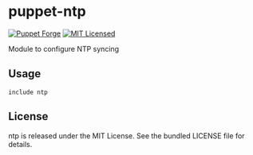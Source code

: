 puppet-ntp
===========

[![Puppet Forge](https://img.shields.io/puppetforge/v/halyard/ntp.svg)](https://forge.puppetlabs.com/halyard/ntp)
[![MIT Licensed](http://img.shields.io/badge/license-MIT-green.svg?style=flat)](https://tldrlegal.com/license/mit-license)

Module to configure NTP syncing

## Usage

```puppet
include ntp
```
## License

ntp is released under the MIT License. See the bundled LICENSE file for details.

